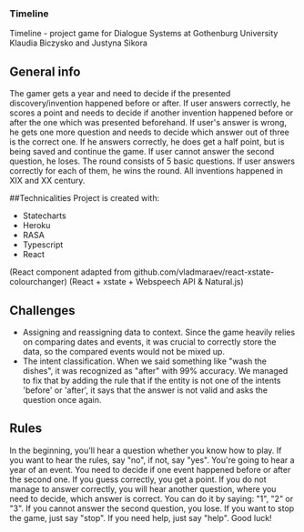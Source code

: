 ### Timeline
Timeline - project game for Dialogue Systems at Gothenburg University
Klaudia Biczysko and Justyna Sikora


## General info
The gamer gets a year and need to decide if the presented discovery/invention happened before or after.
If user answers correctly, he scores a point and needs to decide if another invention happened before or after the one which was presented beforehand.
If user's answer is wrong, he gets one more question and needs to decide which answer
out of three is the correct one.
If he answers correctly, he does get a half point, but is being saved and continue the game. If user cannot answer the second question, he loses. 
The round consists of 5 basic questions. If user answers correctly for each of them, he wins the round. 
All inventions happened in XIX and XX century.

##Technicalities
Project is created with:
* Statecharts
* Heroku
* RASA
* Typescript
* React

(React component adapted from github.com/vladmaraev/react-xstate-colourchanger)
(React + xstate + Webspeech API & Natural.js)

## Challenges
* Assigning and reassigning data to context.
Since the game heavily relies on comparing dates and events, it was crucial to correctly store the data, so the compared events would not be mixed up.
* The intent classification.
When we said something like "wash the dishes", it was recognized as "after" with 99% accuracy. We managed to fix that by adding the rule that if the entity is not one of the intents 'before' or 'after', it says that the answer is not valid and asks the question once again.

## Rules
In the beginning, you'll hear a question whether you know how to play. If you want to hear the rules, say "no", if not, say "yes".
You're going to hear a year of an event. You need to decide if one event happened before or after the second one. If you guess correctly, you get a point. If you do not manage to answer correctly, you will hear another question, where you
need to decide, which answer is correct. You can do it by saying: "1", "2" or "3". If you cannot answer the second question, you lose. 
If you want to stop the game, just say "stop". If you need help, just say "help".
Good luck!
